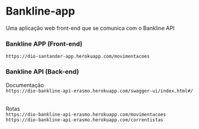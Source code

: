 # Bankline-app
Uma aplicação web front-end que se comunica com o Bankline API

### Bankline APP (Front-end)
```https://dio-santander-app.herokuapp.com/movimentacoes```


### Bankline API (Back-end)
Documentação<br>
```https://dio-bankline-api-erasmo.herokuapp.com/swagger-ui/index.html#/```
    
<br>Rotas<br>
```https://dio-bankline-api-erasmo.herokuapp.com/movimentacoes```
<br>
```https://dio-bankline-api-erasmo.herokuapp.com/correntistas```
